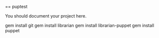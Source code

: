 == puptest

You should document your project here.

gem install git
gem install librarian
gem install librarian-puppet
gem install puppet
